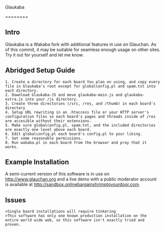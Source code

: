 Glaukaba

========

## Intro ##

Glaukaba is a Wakaba fork with additional features in use on Glauchan. As of this commit, it may be suitable for seamless enough usage on other sites. Try it out for yourself and let me know.

## Abridged Setup Guide ##
	1. Create a directory for each board You plan on using, and copy every file in Glaukaba's root except for globalconfig.pl and spam.txt into each directory.
	2. Download Glaukaba-JS and move glaukaba-main.js and glaukaba-extra.js into your /js directory.
	3. Create three directories (/src, /res, and /thumb) in each board's directory
	4. Setup URL rewriting in an .htaccess file or your HTTP server's configuration files so each board's pages and threads inside of /res are accesible without their extensions.
	5. Make sure globalconfig.pl, spam.txt, and the included directories are exactly one level above each board.
	6. Edit globalconfig.pl each board's config.pl to your liking.
	7. Set some reasonable permissions.
	8. Run wakaba.pl in each board from the browser and pray that it works.
	
## Example Installation ##

A semi-current version of this software is in use on http://www.glauchan.org and a live demo with a public moderator account is available at http://sandbox.onlinebargainshrimptoyourdoor.com.

## Issues ##

	>Single board installations will require tinkering
	>This software has only one known production installation on the entire world wide web, so this software isn't exactly tried and proven.